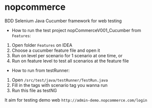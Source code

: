 # nopcommerce
BDD Selenium Java Cucumber framework for web testing
- How to run the test project nopCommerceV001_Cucumber from `Features`:
1. Open folder `Features` on IDEA
2. Choose a cucumber feature file and open it
3. Run on level per scenario for 1 scenario at one time, or 
4. Run on feature level to test all scenarios at the feature file

- How to run from testRunner:
1.  Open `/src/test/java/testRunner/TestRun.java`
2.  Fill in the tags with scenario tag you wanna run
3.  Run this file as testNG

It aim for testing demo web `http://admin-demo.nopcommerce.com/login`
